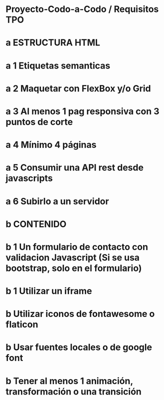 # Proyecto-Codo-a-Codo / Requisitos TPO

# a ESTRUCTURA HTML
# a 1 Etiquetas semanticas
# a 2 Maquetar con FlexBox y/o Grid
# a 3 Al menos 1 pag responsiva con 3 puntos de corte
# a 4 Mínimo 4 páginas
# a 5 Consumir una API rest desde javascripts
# a 6 Subirlo a un servidor
#
# b CONTENIDO
# b 1 Un formulario de contacto con validacion Javascript (Si se usa bootstrap, solo en el formulario)
# b 1 Utilizar un iframe
# b Utilizar iconos de fontawesome o flaticon
# b Usar fuentes locales o de google font
# b Tener al menos 1 animación, transformación o una transición

